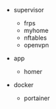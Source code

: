 - supervisor
  - frps
  - myhome
  - nftables
  - openvpn
    
- app
  - homer

- docker
  - portainer
